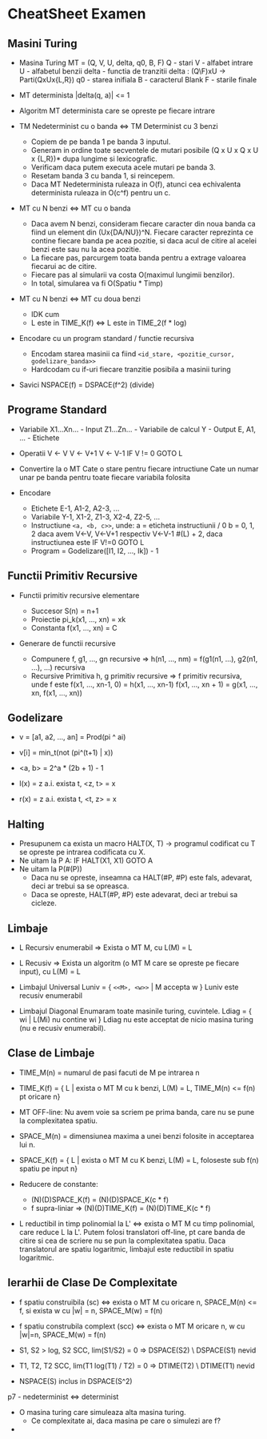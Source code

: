 # CheatSheet Examen

## Masini Turing

* Masina Turing
    MT = (Q, V, U, delta, q0, B, F)
    Q - stari
    V - alfabet intrare
    U - alfabetul benzii
    delta - functia de tranzitii
        delta : (Q\F)xU -> Parti(QxUx{L,R})
    q0 - starea inifiala
    B - caracterul Blank
    F - starile finale

* MT determinista
    |delta(q, a)| <= 1

* Algoritm
    MT determinista care se opreste pe fiecare intrare

* TM Nedeterminist cu o banda <=> TM Determinist cu 3 benzi
    - Copiem de pe banda 1 pe banda 3 inputul.
    - Generam in ordine toate secventele de mutari posibile (Q x U x Q x U x {L,R})* dupa lungime si lexicografic.
    - Verificam daca putem executa acele mutari pe banda 3.
    - Resetam banda 3 cu banda 1, si reincepem.
    - Daca MT Nedeterminista ruleaza in O(f), atunci cea echivalenta determinista ruleaza in O(c^f) pentru un c.

* MT cu N benzi <=> MT cu o banda
    - Daca avem N benzi, consideram fiecare caracter din noua banda ca fiind un element din (Ux{DA/NU})^N.
        Fiecare caracter reprezinta ce contine fiecare banda pe acea pozitie, si daca acul de citire al acelei
        benzi este sau nu la acea pozitie.
    - La fiecare pas, parcurgem toata banda pentru a extrage valoarea fiecarui ac de citire.
    - Fiecare pas al simularii va costa O(maximul lungimii benzilor).
    - In total, simularea va fi O(Spatiu * Timp)

* MT cu N benzi <=> MT cu doua benzi
    - IDK cum
    - L este in TIME_K(f) <=> L este in TIME_2(f * log)

* Encodare cu un program standard / functie recursiva
    - Encodam starea masinii ca fiind
        `<id_stare, <pozitie_cursor, godelizare_banda>>`
    - Hardcodam cu if-uri fiecare tranzitie posibila a masinii turing

* Savici
    NSPACE(f) = DSPACE(f^2) (divide)

## Programe Standard

* Variabile
    X1...Xn... - Input
    Z1...Zn... - Variabile de calcul
    Y          - Output
    E, A1, ... - Etichete

* Operatii
    V <- V
    V <- V+1
    V <- V-1
    IF V != 0 GOTO L

* Convertire la o MT
    Cate o stare pentru fiecare intructiune
    Cate un numar unar pe banda pentru toate fiecare variabila folosita

* Encodare
    - Etichete
        E-1, A1-2, A2-3, ...
    - Variabile
        Y-1, X1-2, Z1-3, X2-4, Z2-5, ...
    - Instructiune
        `<a, <b, c>>`, unde:
        a = eticheta instructiunii / 0
        b = 
            0, 1, 2 daca avem V<-V, V<-V+1 respectiv V<-V-1
            #(L) + 2, daca instructiunea este IF V!=0 GOTO L
    - Program = Godelizare([I1, I2, ..., Ik]) - 1


## Functii Primitiv Recursive

* Functii primitiv recursive elementare
    - Succesor
        S(n) = n+1
    - Proiectie
        pi_k(x1, ..., xn) = xk
    - Constanta
        f(x1, ..., xn) = C

* Generare de functii recursive
    - Compunere
        f, g1, ..., gn recursive =>
        h(n1, ..., nm) = f(g1(n1, ...), g2(n1, ...), ...) recursiva
    - Recursive Primitiva
        h, g primitiv recursive => f primitiv recursiva, unde f este
        f(x1, ..., xn-1, 0) = h(x1, ..., xn-1)
        f(x1, ..., xn + 1) = g(x1, ..., xn, f(x1, ..., xn))

## Godelizare

* v = [a1, a2, ..., an] = Prod(pi ^ ai)
* v[i] = min_t(not (pi^(t+1) | x))

* <a, b> = 2^a * (2b + 1) - 1
* l(x) = z a.i. exista t, <z, t> = x
* r(x) = z a.i. exista t, <t, z> = x

## Halting

* Presupunem ca exista un macro
    HALT(X, T) ->
        programul codificat cu T se opreste pe intrarea codificata cu X.
* Ne uitam la P
    A: IF HALT(X1, X1) GOTO A
* Ne uitam la P(#(P))
    - Daca nu se opreste, inseamna ca HALT(#P, #P) este fals, adevarat, deci ar trebui sa se opreasca.
    - Daca se opreste, HALT(#P, #P) este adevarat, deci ar trebui sa cicleze.

## Limbaje

* L Recursiv enumerabil =>
    Exista o MT M, cu L(M) = L

* L Recusiv =>
    Exista un algoritm (o MT M care se opreste pe fiecare input), cu L(M) = L

* Limbajul Universal
    Luniv = { `<<M>, <w>>` | M accepta w }
    Luniv este recusiv enumerabil

* Limbajul Diagonal
    Enumaram toate masinile turing, cuvintele.
    Ldiag = { wi | L(Mi) nu contine wi }
    Ldiag nu este acceptat de nicio masina turing (nu e recusiv enumerabil).

## Clase de Limbaje

* TIME_M(n) = numarul de pasi facuti de M pe intrarea n

* TIME_K(f) = { L | exista o MT M cu k benzi, L(M) = L, TIME_M(n) <= f(n) pt oricare n}

* MT OFF-line: Nu avem voie sa scriem pe prima banda, care nu se pune la complexitatea spatiu.

* SPACE_M(n) = dimensiunea maxima a unei benzi folosite in acceptarea lui n.

* SPACE_K(f) = { L | exista o MT M cu K benzi, L(M) = L, foloseste sub f(n) spatiu pe input n}

* Reducere de constante:
    - (N)(D)SPACE_K(f) = (N)(D)SPACE_K(c * f)
    - f supra-liniar => (N)(D)TIME_K(f) = (N)(D)TIME_K(c * f)

* L reductibil in timp polinomial la L' <=> exista o MT M cu timp polinomial,
    care reduce L la L'. Putem folosi translatori off-line, pt care banda de citire si cea de scriere nu se pun la complexitatea spatiu.
    Daca translatorul are spatiu logaritmic, limbajul este reductibil in spatiu logaritmic.

## Ierarhii de Clase De Complexitate

* f spatiu construibila (sc) <=> exista o MT M cu
    oricare n, SPACE_M(n) <= f, si exista w cu |w| = n, SPACE_M(w) = f(n)

* f spatiu construbila complext (scc) <=> exista o MT M
    oricare n, w cu |w|=n, SPACE_M(w) = f(n)

* S1, S2 > log, S2 SCC, lim(S1/S2) = 0 => 
    DSPACE(S2) \ DSPACE(S1) nevid

* T1, T2, T2 SCC, lim(T1 log(T1) / T2) = 0 => 
    DTIME(T2) \ DTIME(T1) nevid

* NSPACE(S) inclus in DSPACE(S^2)

p7 - nedeterminist <=> determinist

 * O masina turing care simuleaza alta masina turing.
   * Ce complexitate ai, daca masina pe care o simulezi are f?
 * 
